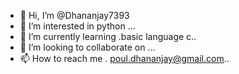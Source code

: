 - 👋 Hi, I’m @Dhananjay7393
- 👀 I’m interested in python ...
- 🌱 I’m currently learning .basic language c..
- 💞️ I’m looking to collaborate on ...
- 📫 How to reach me . poul.dhananjay@gmail.com..

<!---
Dhananjay7393/Dhananjay7393 is a ✨ special ✨ repository because its `README.md` (this file) appears on your GitHub profile.
You can click the Preview link to take a look at your changes.
--->

